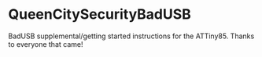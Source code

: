 # QueenCitySecurityBadUSB
BadUSB supplemental/getting started instructions for the ATTiny85. Thanks to everyone that came!
